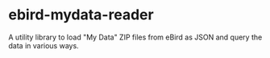 # ebird-mydata-reader
A utility library to load "My Data" ZIP files from eBird as JSON and query the data in various ways.
